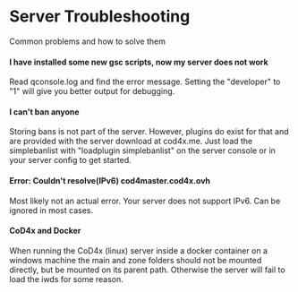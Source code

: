 # Server Troubleshooting

Common problems and how to solve them

#### I have installed some new gsc scripts, now my server does not work

Read qconsole.log and find the error message. Setting the "developer" to "1" will give you better output for debugging.

#### I can't ban anyone

Storing bans is not part of the server. However, plugins do exist for that and are provided with the server download at cod4x.me. Just load the simplebanlist with "loadplugin simplebanlist" on the server console or in your server config to get started.

#### Error: Couldn't resolve\(IPv6\) cod4master.cod4x.ovh

Most likely not an actual error. Your server does not support IPv6. Can be ignored in most cases.

#### CoD4x and Docker

When running the CoD4x \(linux\) server inside a docker container on a windows machine the main and zone folders should not be mounted directly, but be mounted on its parent path. Otherwise the server will fail to load the iwds for some reason.

